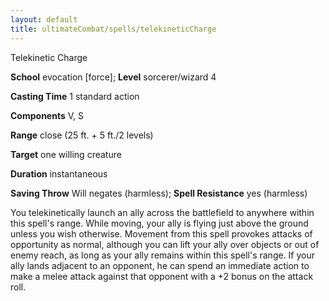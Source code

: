```yaml
---
layout: default
title: ultimateCombat/spells/telekineticCharge
---
```

Telekinetic Charge

**School** evocation [force]; **Level** sorcerer/wizard 4

**Casting Time** 1 standard action

**Components** V, S

**Range** close (25 ft. + 5 ft./2 levels)

**Target** one willing creature

**Duration** instantaneous

**Saving Throw** Will negates (harmless); **Spell Resistance** yes (harmless)

You telekinetically launch an ally across the battlefield to anywhere within this spell's range. While moving, your ally is flying just above the ground unless you wish otherwise. Movement from this spell provokes attacks of opportunity as normal, although you can lift your ally over objects or out of enemy reach, as long as your ally remains within this spell's range. If your ally lands adjacent to an opponent, he can spend an immediate action to make a melee attack against that opponent with a +2 bonus on the attack roll.

